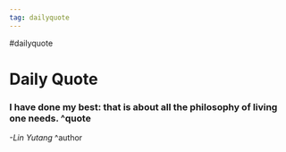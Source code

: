 ```yaml
---
tag: dailyquote
---
```


#dailyquote

# Daily Quote

### I have done my best: that is about all the philosophy of living one needs. ^quote
*-Lin Yutang* ^author
